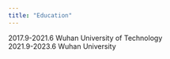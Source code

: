 ```yaml
---
title: "Education"
---
```


2017.9-2021.6  Wuhan University of Technology  
2021.9-2023.6  Wuhan University

